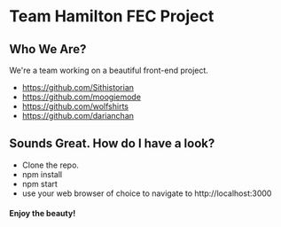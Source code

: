 
# Team Hamilton FEC Project

## Who We Are?
We're a team working on a beautiful front-end project.
* https://github.com/Sithistorian
* https://github.com/moogiemode
* https://github.com/wolfshirts
* https://github.com/darianchan

## Sounds Great. How do I have a look?
* Clone the repo.
* npm install
* npm start
* use your web browser of choice to navigate to http://localhost:3000

#### Enjoy the beauty!

